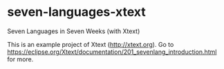 seven-languages-xtext
=====================

Seven Languages in Seven Weeks (with Xtext)

This is an example project of Xtext (http://xtext.org). 
Go to https://eclipse.org/Xtext/documentation/201_sevenlang_introduction.html for more.

